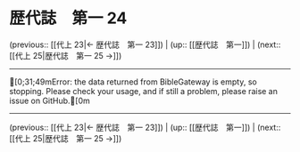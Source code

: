 # 歴代誌　第一 24

(previous:: [[代上 23|← 歴代誌　第一 23]]) | (up:: [[歴代誌　第一]]) | (next:: [[代上 25|歴代誌　第一 25 →]])

***
[0;31;49mError: the data returned from BibleGateway is empty, so stopping. Please check your usage, and if still a problem, please raise an issue on GitHub.[0m

***

(previous:: [[代上 23|← 歴代誌　第一 23]]) | (up:: [[歴代誌　第一]]) | (next:: [[代上 25|歴代誌　第一 25 →]])
